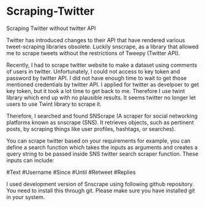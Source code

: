 # Scraping-Twitter
Scraping Twitter without twitter API

Twitter has introduced changes to their API that have rendered various tweet-scraping libraries obsolete. Luckily snscrape, as a library that allowed me to scrape tweets without the restrictions of Tweepy (Twitter API).

Recently, I had to scrape twitter website to make a dataset using comments of users in twitter. Unfortunately, I could not access to key token and password by twitter API. I did not have enough time to wait to get those mentioned credentials by twitter API. I applied for twitter as develpoer to get key token, but it took a lot time to get back to me. Therefore I use twint library which end up with no plausible results. It seems twitter no longer let users to use Twint library to scrape it. 

Therefore, I searched and found SNScrape (A scraper for social networking platforms known as snscrape (SNS). It retrieves objects, such as pertinent posts, by scraping things like user profiles, hashtags, or searches).

You can scrape twitter based on your requirements for example, you can define a search function which takes the inputs as arguments and creates a query string to be passed inside SNS twitter search scraper function. These inputs can include:

#Text 
#Username 
#Since 
#Until 
#Retweet 
#Replies 

 I used development version of Snscrape using following github repository. You need to install this through git. Please make sure you have installed git in your system.
